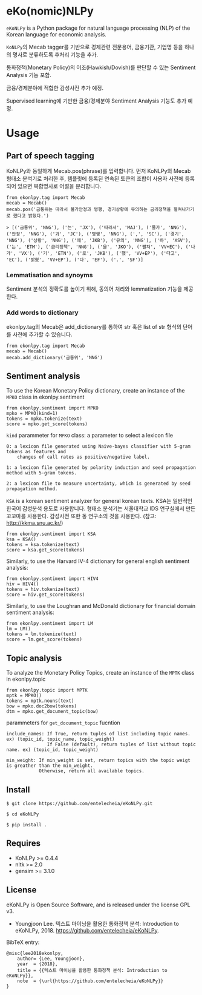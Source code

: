 # eKo(nomic)NLPy

`eKoNLPy` is a Python package for natural language processing (NLP) of the Korean language for economic analysis. 

`KoNLPy`의 Mecab tagger를 기반으로 경제관련 전문용어, 금융기관, 기업명 등을 하나의 명사로 분류하도록 후처리 기능을 추가.

통화정책(Monetary Policy)의 어조(Hawkish/Dovish)를 판단할 수 있는 Sentiment Analysis 기능 포함.

금융/경제분야에 적합한 감성사전 추가 예정.

Supervised learning에 기반한 금융/경제분야 Sentiment Analysis 기능도 추가 예정.


# Usage

## Part of speech tagging

KoNLPy와 동일하게 Mecab.pos(phrase)를 입력합니다.
먼저 KoNLPy의 Mecab 형태소 분석기로 처리한 후,
템플릿에 등록된 연속된 토큰의 조합이 사용자 사전에 등록되어 있으면
복합명사로 어절을 분리합니다.

    from ekonlpy.tag import Mecab
    mecab = Mecab()
    mecab.pos('금통위는 따라서 물가안정과 병행, 경기상황에 유의하는 금리정책을 펼쳐나가기로 했다고 밝혔다.')

    > [('금통위', 'NNG'), ('는', 'JX'), ('따라서', 'MAJ'), ('물가', 'NNG'), ('안정', 'NNG'), ('과', 'JC'), ('병행', 'NNG'), (',', 'SC'), ('경기', 'NNG'), ('상황', 'NNG'), ('에', 'JKB'), ('유의', 'NNG'), ('하', 'XSV'), ('는', 'ETM'), ('금리정책', 'NNG'), ('을', 'JKO'), ('펼쳐', 'VV+EC'), ('나가', 'VX'), ('기', 'ETN'), ('로', 'JKB'), ('했', 'VV+EP'), ('다고', 'EC'), ('밝혔', 'VV+EP'), ('다', 'EF'), ('.', 'SF')]

### Lemmatisation and synoyms

Sentiment 분석의 정확도를 높이기 위해, 동의어 처리와 lemmatization 기능을 제공한다.


### Add words to dictionary

ekonlpy.tag의 Mecab은 add_dictionary를 통하여 str 혹은 list of str 형식의 단어를 사전에 추가할 수 있습니다.

    from ekonlpy.tag import Mecab
    mecab = Mecab()
    mecab.add_dictionary('금통위', 'NNG')

## Sentiment analysis

To use the Korean Monetary Policy dictionary, create an instance of the `MPKO` class in ekonlpy.sentiment


    from ekonlpy.sentiment import MPKO
    mpko = MPKO(kind=1)
    tokens = mpko.tokenize(text)
    score = mpko.get_score(tokens)

`kind` parammeter for `MPKO` class: a parameter to select a lexicon file

    0: a lexicon file generated using Naive-bayes classifier with 5-gram tokens as features and
        changes of call rates as positive/negative label.

    1: a lexicon file generated by polarity induction and seed propagation method with 5-gram tokens.

    2: a lexicon file to measure uncertainty, which is generated by seed propagation method.

``KSA`` is a korean sentiment analyzer for general korean texts. 
KSA는 일반적인 한국어 감성분석 용도로 사용합니다. 형태소 분석기는 서울대학교 IDS 연구실에서 만든 꼬꼬마를 사용한다.
감성사전 또한 동 연구소의 것을 사용한다. (참고: http://kkma.snu.ac.kr/)

    from ekonlpy.sentiment import KSA
    ksa = KSA()
    tokens = ksa.tokenize(text)
    score = ksa.get_score(tokens)


Similarly, to use the Harvard IV-4 dictionary for general english sentiment analysis:

    from ekonlpy.sentiment import HIV4
    hiv = HIV4()
    tokens = hiv.tokenize(text)
    score = hiv.get_score(tokens)

Similarly, to use the Loughran and McDonald dictionary for financial domain sentiment analysis:

    from ekonlpy.sentiment import LM
    lm = LM()
    tokens = lm.tokenize(text)
    score = lm.get_score(tokens)

## Topic analysis

To analyze the Monetary Policy Topics, create an instance of the `MPTK` class in ekonlpy.topic

    from ekonlpy.topic import MPTK
    mptk = MPKO()
    tokens = mptk.nouns(text)
    bow = mpko.doc2bow(tokens)
    dtm = mpko.get_document_topic(bow)

parammeters for `get_document_topic` fucntion

    include_names: If True, return tuples of list including topic names. ex) (topic_id, topic_name, topic_weight)
                   If False (default), return tuples of list without topic name. ex) (topic_id, topic_weight)  

    min_weight: If min_weight is set, return topics with the topic weigt is greather than the min_weight.
                Otherwise, return all available topics.


## Install

    $ git clone https://github.com/entelecheia/eKoNLPy.git

    $ cd eKoNLPy

    $ pip install .

## Requires

- KoNLPy >= 0.4.4
- nltk >= 2.0
- gensim >= 3.1.0

## License

eKoNLPy is Open Source Software, and is released under the license GPL v3.

* Youngjoon Lee. 텍스트 마이닝을 활용한 통화정책 분석: Introduction to eKoNLPy, 2018. https://github.com/entelecheia/eKoNLPy.

BibTeX entry:

    @misc{lee2018ekonlpy,
        author= {Lee, Youngjoon},
        year  = {2018},
        title = {{텍스트 마이닝을 활용한 통화정책 분석: Introduction to eKoNLPy}},
        note  = {\url{https://github.com/entelecheia/eKoNLPy}}
    }
